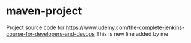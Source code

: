 # maven-project
Project source code for https://www.udemy.com/the-complete-jenkins-course-for-developers-and-devops
This is new line added by me
